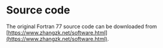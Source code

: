# Source code

The original Fortran 77 source code can be downloaded from
[https://www.zhangzk.net/software.html](https://www.zhangzk.net/software.html).
